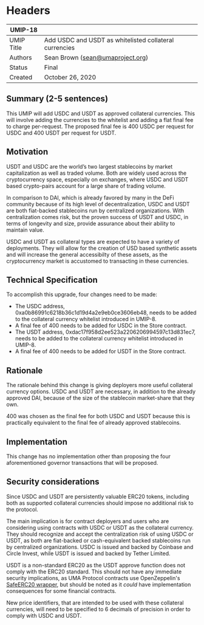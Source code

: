 # Headers
| UMIP-18     |                                                                                                                                          |
|------------|------------------------------------------------------------------------------------------------------------------------------------------|
| UMIP Title | Add USDC and USDT as whitelisted collateral currencies              |
| Authors    | Sean Brown (sean@umaproject.org) |
| Status     | Final                                                                                                                       |
| Created    | October 26, 2020                                                                                                                           |
 
## Summary (2-5 sentences)
This UMIP will add USDC and USDT as approved collateral currencies. This will involve adding the currencies to the whitelist and adding a flat final fee to charge per-request. The proposed final fee is 400 USDC per request for USDC and 400 USDT per request for USDT. 

## Motivation
USDT and USDC are the world’s two largest stablecoins by market capitalization as well as traded volume. Both are widely used across the cryptocurrency space, especially on exchanges, where USDC and USDT based crypto-pairs account for a large share of trading volume.

In comparison to DAI, which is already favored by many in the DeFi community because of its high level of decentralization, USDC and USDT are both fiat-backed stablecoins run by centralized organizations. With centralization comes risk, but the proven success of USDT and USDC, in terms of longevity and size, provide assurance about their ability to maintain value.
 
USDC and USDT as collateral types are expected to have a variety of deployments. They will allow for the creation of USD based synthetic assets and will increase the general accessibilty of these assets, as the cryptocurrency market is accustomed to transacting in these currencies.

## Technical Specification
To accomplish this upgrade, four changes need to be made:

- The USDC address, 0xa0b86991c6218b36c1d19d4a2e9eb0ce3606eb48, needs to be added to the collateral currency whitelist introduced in UMIP-8.
- A final fee of 400 needs to be added for USDC in the Store contract.
- The USDT address, 0xdac17f958d2ee523a2206206994597c13d831ec7, needs to be added to the collateral currency whitelist introduced in UMIP-8.
- A final fee of 400 needs to be added for USDT in the Store contract.

## Rationale
The rationale behind this change is giving deployers more useful collateral currency options. USDC and USDT are necessary, in addition to the already approved DAI, because of the size of the stablecoin market-share that they own.

400 was chosen as the final fee for both USDC and USDT because this is practically equivalent to the final fee of already approved stablecoins.

## Implementation

This change has no implementation other than proposing the four aforementioned governor transactions that will be proposed.

## Security considerations
Since USDC and USDT are persistently valuable ERC20 tokens, including both as supported collateral currencies should impose no additional risk to the protocol.

The main implication is for contract deployers and users who are considering using contracts with USDC or USDT as the collateral currency. They should recognize and accept the centralization risk of using USDC or USDT, as both are fiat-backed or cash-equivalent backed stablecoins run by centralized organizations. USDC is issued and backed by Coinbase and Circle Invest, while USDT is issued and backed by Tether Limited.

USDT is a non-standard ERC20 as the USDT approve function does not comply with the ERC20 standard. This should not have any immediate security implications, as UMA Protocol contracts use OpenZeppelin's [SafeERC20 wrapper](https://github.com/OpenZeppelin/openzeppelin-contracts/blob/master/contracts/token/ERC20/SafeERC20.sol), but should be noted as it *could* have implementation consequences for some financial contracts.

New price identifiers, that are intended to be used with these collateral currencies, will need to be specified to 6 decimals of precision in order to comply with USDC and USDT.